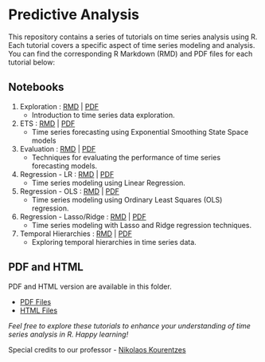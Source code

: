 # Predictive Analysis

This repository contains a series of tutorials on time series analysis using R. Each tutorial covers a specific aspect of time series modeling and analysis. You can find the corresponding R Markdown (RMD) and PDF files for each tutorial below:

## Notebooks

1.  Exploration                 : [RMD](Notebooks/explorations.Rmd) | [PDF](PDF/explorations.Rmd)
    - Introduction to time series data exploration.
2.  ETS                         : [RMD](Notebooks/ann_models.rmd) | [PDF](PDF/ann_models.rmd)
    - Time series forecasting using Exponential Smoothing State Space models
3.  Evaluation                  : [RMD](Notebooks/evaluation.rmd) | [PDF](PDF/evaluation.rmd)
    - Techniques for evaluating the performance of time series forecasting models.
4.  Regression - LR             : [RMD](Notebooks/Regression.rmd) | [PDF](PDF/Regression.pdf)
    - Time series modeling using Linear Regression.
5.  Regression - OLS            : [RMD](Notebooks/regression_2.Rmd) | [PDF](PDF/regression_2.pdf)
    - Time series modeling using Ordinary Least Squares (OLS) regression.
6.  Regression - Lasso/Ridge    : [RMD](Notebooks/lasso.Rmd) | [PDF](PDF/lasso.pdf)
    - Time series modeling with Lasso and Ridge regression techniques.
7.  Temporal Hierarchies        : [RMD](Notebooks/Temporal_hierarchies.Rmd) | [PDF](PDF/Temporal_hierarchies.pdf)
    - Exploring temporal hierarchies in time series data.

## PDF and HTML

PDF and HTML version are available in this folder.

-   [PDF Files](PDF)
-   [HTML Files](HTML)

*Feel free to explore these tutorials to enhance your understanding of time series analysis in R. Happy learning!*

Special credits to our professor - [Nikolaos Kourentzes](https://kourentzes.com/forecasting/)